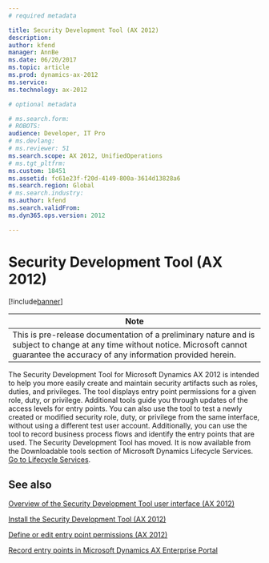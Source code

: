 ```yaml
---
# required metadata

title: Security Development Tool (AX 2012)
description: 
author: kfend
manager: AnnBe
ms.date: 06/20/2017
ms.topic: article
ms.prod: dynamics-ax-2012 
ms.service:
ms.technology: ax-2012

# optional metadata

# ms.search.form: 
# ROBOTS: 
audience: Developer, IT Pro
# ms.devlang: 
# ms.reviewer: 51
ms.search.scope: AX 2012, UnifiedOperations
# ms.tgt_pltfrm: 
ms.custom: 18451
ms.assetid: fc61e23f-f20d-4149-800a-3614d13828a6
ms.search.region: Global
# ms.search.industry: 
ms.author: kfend
ms.search.validFrom: 
ms.dyn365.ops.version: 2012

---
```


# Security Development Tool (AX 2012)

[!include[banner](../../includes/banner.md)]




| **Note**                                                                                                                                                                                   |
|--------------------------------------------------------------------------------------------------------------------------------------------------------------------------------------------|
| This is pre-release documentation of a preliminary nature and is subject to change at any time without notice. Microsoft cannot guarantee the accuracy of any information provided herein. |

The Security Development Tool for Microsoft Dynamics AX 2012 is intended to help you more easily create and maintain security artifacts such as roles, duties, and privileges. The tool displays entry point permissions for a given role, duty, or privilege. Additional tools guide you through updates of the access levels for entry points. You can also use the tool to test a newly created or modified security role, duty, or privilege from the same interface, without using a different test user account. Additionally, you can use the tool to record business process flows and identify the entry points that are used. The Security Development Tool has moved. It is now available from the Downloadable tools section of Microsoft Dynamics Lifecycle Services. [Go to Lifecycle Services](https://lcs.dynamics.com).



See also
--------

[Overview of the Security Development Tool user interface (AX 2012)](overview-security-development-tool-user-interface.md)

[Install the Security Development Tool (AX 2012)](install-security-development-tool.md)

[Define or edit entry point permissions (AX 2012)](define-edit-entry-point-permissions.md)

[Record entry points in Microsoft Dynamics AX Enterprise Portal](record-entry-points-enterprise-portal.md)




